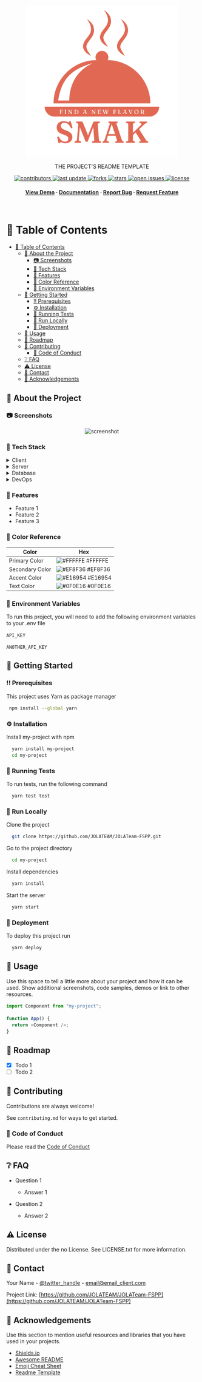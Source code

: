 <!--
JOLA-TEAM Capstone Project's README Template
-->
<div align="center">

  <img src="https://github.com/JOLATEAM/JOLATeam-FSPP/blob/main/front-end/src/assets/SmakLogos/Transparent_Logo_09.png" alt="logo" width="400" height="auto" />
 <!--<h1>SMAK</h1>-->
  
  <p>
    THE PROJECT'S README TEMPLATE
  </p>
  
  
<!-- Badges -->
<p>
  <a href="https://github.com/JOLATEAM/JOLATeam-FSPP/graphs/contributors">
    <img src="https://img.shields.io/github/contributors/JOLATEAM/JOLATeam-FSPP" alt="contributors" />
  </a>
  <a href="">
    <img src="https://img.shields.io/github/last-commit/JOLATEAM/JOLATeam-FSPP" alt="last update" />
  </a>
  <a href="https://github.com/JOLATEAM/JOLATeam-FSPP/network/members">
    <img src="https://img.shields.io/github/forks/JOLATEAM/JOLATeam-FSPP" alt="forks" />
  </a>
  <a href="https://github.com/JOLATEAM/JOLATeam-FSPP/stargazers">
    <img src="https://img.shields.io/github/stars/JOLATEAM/JOLATeam-FSPP" alt="stars" />
  </a>
  <a href="https://github.com/JOLATEAM/JOLATeam-FSPP/issues/">
    <img src="https://img.shields.io/github/issues/JOLATEAM/JOLATeam-FSPP" alt="open issues" />
  </a>
  <a href="https://github.com/JOLATEAM/JOLATeam-FSPP/blob/master/LICENSE">
    <img src="https://img.shields.io/github/license/JOLATEAM/JOLATeam-FSPP.svg" alt="license" />
  </a>
</p>
   
<h4>
    <a href="https://github.com/JOLATEAM/JOLATeam-FSPP/">View Demo</a>
  <span> · </span>
    <a href="https://github.com/JOLATEAM/JOLATeam-FSPP">Documentation</a>
  <span> · </span>
    <a href="https://github.com/JOLATEAM/JOLATeam-FSPP/issues/">Report Bug</a>
  <span> · </span>
    <a href="https://github.com/JOLATEAM/JOLATeam-FSPP/issues/">Request Feature</a>
  </h4>
</div>

<br />

<!-- Table of Contents -->

# :notebook_with_decorative_cover: Table of Contents

- [:notebook_with_decorative_cover: Table of Contents](#notebook_with_decorative_cover-table-of-contents)
  - [:star2: About the Project](#star2-about-the-project)
    - [:camera: Screenshots](#camera-screenshots)
    - [:space_invader: Tech Stack](#space_invader-tech-stack)
    - [:dart: Features](#dart-features)
    - [:art: Color Reference](#art-color-reference)
    - [:key: Environment Variables](#key-environment-variables)
  - [:toolbox: Getting Started](#toolbox-getting-started)
    - [:bangbang: Prerequisites](#bangbang-prerequisites)
    - [:gear: Installation](#gear-installation)
    - [:test_tube: Running Tests](#test_tube-running-tests)
    - [:running: Run Locally](#running-run-locally)
    - [:triangular_flag_on_post: Deployment](#triangular_flag_on_post-deployment)
  - [:eyes: Usage](#eyes-usage)
  - [:compass: Roadmap](#compass-roadmap)
  - [:wave: Contributing](#wave-contributing)
    - [:scroll: Code of Conduct](#scroll-code-of-conduct)
  - [:grey_question: FAQ](#grey_question-faq)
  - [:warning: License](#warning-license)
  - [:handshake: Contact](#handshake-contact)
  - [:gem: Acknowledgements](#gem-acknowledgements)

<!-- About the Project -->

## :star2: About the Project

<!-- Screenshots -->

### :camera: Screenshots

<div align="center"> 
  <img src="https://placehold.co/600x400?text=Your+Screenshot+here" alt="screenshot" />
</div>

<!-- TechStack -->

### :space_invader: Tech Stack

<details>
  <summary>Client</summary>
  <ul>
    <li><a href="https://nodejs.org/">Node.js</a></li>
    <li><a href="https://expressjs.org/">Express.js</a></li>
    <li><a href="https://reactjs.org/">React.js</a></li>
    <li><a href="https://www.typescriptlang.org/">Typescript</a></li>
    <li><a href="https://reactjs.org/">AXIOS</a></li>
    <li><a href="https://flowbite.com/">Flowbite</a></li>
    <li><a href="https://tailwindcss.com/">Tailwind</a></li>
  </ul>
</details>

<details>
  <summary>Server</summary>
  <ul>
    <li><a href="https://www.typescriptlang.org/">Typescript</a></li>
    <li><a href="https://expressjs.com/">Express.js</a></li>
    <li><a href="https://go.dev/">Golang</a></li>
    <li><a href="https://nestjs.com/">Nest.js</a></li>
    <li><a href="https://socket.io/">SocketIO</a></li>
    <li><a href="https://www.prisma.io/">Prisma</a></li>    
    <li><a href="https://www.apollographql.com/">Apollo</a></li>
    <li><a href="https://graphql.org/">GraphQL</a></li>
  </ul>
</details>

<details>
<summary>Database</summary>
  <ul>
    <li><a href="https://www.mysql.com/">MySQL</a></li>
    <li><a href="https://www.postgresql.org/">PostgreSQL</a></li>
    <li><a href="https://redis.io/">Redis</a></li>
    <li><a href="https://neo4j.com/">Neo4j</a></li>
    <li><a href="https://www.mongodb.com/">MongoDB</a></li>
  </ul>
</details>

<details>
<summary>DevOps</summary>
  <ul>
    <li><a href="https://www.docker.com/">Docker</a></li>
    <li><a href="https://www.jenkins.io/">Jenkins</a></li>
    <li><a href="https://circleci.com/">CircleCLI</a></li>
  </ul>
</details>

<!-- Features -->

### :dart: Features

- Feature 1
- Feature 2
- Feature 3

<!-- Color Reference -->

### :art: Color Reference

| Color           | Hex                                                              |
| --------------- | ---------------------------------------------------------------- |
| Primary Color   | ![#FFFFFE](https://via.placeholder.com/10/FFFFFE?text=+) #FFFFFE |
| Secondary Color | ![#EF8F36](https://via.placeholder.com/10/EF8F36?text=+) #EF8F36 |
| Accent Color    | ![#E16954](https://via.placeholder.com/10/E16954?text=+) #E16954 |
| Text Color      | ![#0F0E16](https://via.placeholder.com/10/0F0E16?text=+) #0F0E16 |

<!-- Env Variables -->

### :key: Environment Variables

To run this project, you will need to add the following environment variables to your .env file

`API_KEY`

`ANOTHER_API_KEY`

<!-- Getting Started -->

## :toolbox: Getting Started

<!-- Prerequisites -->

### :bangbang: Prerequisites

This project uses Yarn as package manager

```bash
 npm install --global yarn
```

<!-- Installation -->

### :gear: Installation

Install my-project with npm

```bash
  yarn install my-project
  cd my-project
```

<!-- Running Tests -->

### :test_tube: Running Tests

To run tests, run the following command

```bash
  yarn test test
```

<!-- Run Locally -->

### :running: Run Locally

Clone the project

```bash
  git clone https://github.com/JOLATEAM/JOLATeam-FSPP.git
```

Go to the project directory

```bash
  cd my-project
```

Install dependencies

```bash
  yarn install
```

Start the server

```bash
  yarn start
```

<!-- Deployment -->

### :triangular_flag_on_post: Deployment

To deploy this project run

```bash
  yarn deploy
```

<!-- Usage -->

## :eyes: Usage

Use this space to tell a little more about your project and how it can be used. Show additional screenshots, code samples, demos or link to other resources.

```javascript
import Component from "my-project";

function App() {
  return <Component />;
}
```

<!-- Roadmap -->

## :compass: Roadmap

- [x] Todo 1
- [ ] Todo 2

<!-- Contributing -->

## :wave: Contributing

Contributions are always welcome!

See `contributing.md` for ways to get started.

<!-- Code of Conduct -->

### :scroll: Code of Conduct

Please read the [Code of Conduct](https://github.com/JOLATEAM/JOLATeam-FSPP/blob/master/CODE_OF_CONDUCT.md)

<!-- FAQ -->

## :grey_question: FAQ

- Question 1

  - Answer 1

- Question 2

  - Answer 2

<!-- License -->

## :warning: License

Distributed under the no License. See LICENSE.txt for more information.

<!-- Contact -->

## :handshake: Contact

Your Name - [@twitter_handle](https://twitter.com/twitter_handle) - email@email_client.com

Project Link: [https://github.com/JOLATEAM/JOLATeam-FSPP](https://github.com/JOLATEAM/JOLATeam-FSPP)

<!-- Acknowledgments -->

## :gem: Acknowledgements

Use this section to mention useful resources and libraries that you have used in your projects.

- [Shields.io](https://shields.io/)
- [Awesome README](https://github.com/matiassingers/awesome-readme)
- [Emoji Cheat Sheet](https://github.com/ikatyang/emoji-cheat-sheet/blob/master/README.md#travel--places)
- [Readme Template](https://github.com/othneildrew/Best-README-Template)

